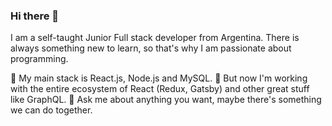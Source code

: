 ### Hi there 👋
I am a self-taught Junior Full stack developer from Argentina. There is always something new to learn, so that's why I am passionate about programming.

💪 My main stack is React.js, Node.js and MySQL.
🌱 But now I'm working with the entire ecosystem of React (Redux, Gatsby) and other great stuff like GraphQL.
💬 Ask me about anything you want, maybe there's something we can do together.
